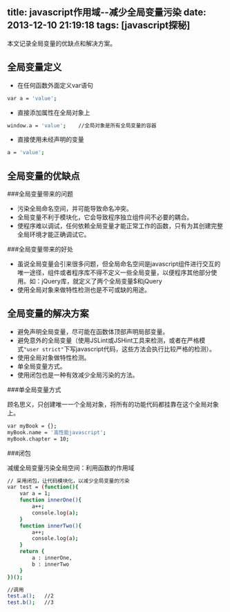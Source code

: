 title: javascript作用域--减少全局变量污染
date: 2013-12-10 21:19:18
tags: [javascript探秘]
---

本文记录全局变量的优缺点和解决方案。

全局变量定义
----------------------

* 在任何函数外面定义var语句

```sh
var a = 'value';
```

* 直接添加属性在全局对象上

```sh
window.a = 'value';    //全局对象是所有全局变量的容器
```
<!--more-->
* 直接使用未经声明的变量

```sh
a = 'value';
```

全局变量的优缺点
-------------------

###全局变量带来的问题

* 污染全局命名空间，并可能导致命名冲突。
* 全局变量不利于模块化，它会导致程序独立组件间不必要的耦合。
* 使程序难以调试，任何依赖全局变量才能正常工作的函数，只有为其创建完整全局环境才能正确调试它。

###全局变量带来的好处

* 虽说全局变量会引来很多问题，但全局命名空间是javascript组件进行交互的唯一途径，组件或者程序库不得不定义一些全局变量，以便程序其他部分使用。如：jQuery库，就定义了两个全局变量$和jQuery
* 使用全局对象来做特性检测也是不可或缺的用途。

全局变量的解决方案
-------------------

* 避免声明全局变量，尽可能在函数体顶部声明局部变量。
* 避免意外的全局变量（使用JSLint或JSHint工具来检测，或者在严格模式`"user strict"`下写javascript代码，这些方法会执行比较严格的检测）。
* 使用全局对象做特性检测。
* 单全局变量方式。
* 使用闭包也是一种有效减少全局污染的方法。

###单全局变量方式

顾名思义，只创建唯一一个全局对象，将所有的功能代码都挂靠在这个全局对象上。
```sh
var myBook = {};
myBook.name = '高性能javascript';
myBook.chapter = 10;

```

###闭包

减缓全局变量污染全局空间：利用函数的作用域

```sh
// 采用闭包，让代码模块化，以减少全局变量的污染
var test = (function(){
    var a = 1;
    function innerOne(){
        a++;
        console.log(a);
    }
    function innerTwo(){
        a++;
        console.log(a);
    }
    return {
        a : innerOne,
        b : innerTwo
    }
})();

//调用
test.a();   //2
test.b();   //3
```




